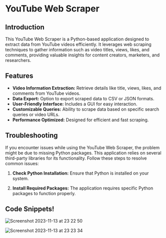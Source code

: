 # YouTube Web Scraper

## Introduction
This YouTube Web Scraper is a Python-based application designed to extract data from YouTube videos efficiently. 
It leverages web scraping techniques to gather information such as video titles, views, likes, and comments, 
providing valuable insights for content creators, marketers, and researchers.

## Features
- **Video Information Extraction:** Retrieve details like title, views, likes, and comments from YouTube videos.
- **Data Export:** Option to export scraped data to CSV or JSON formats.
- **User-Friendly Interface:** Includes a GUI for easy interaction.
- **Customizable Queries:** Ability to scrape data based on specific search queries or video URLs.
- **Performance Optimized:** Designed for efficient and fast scraping.

## Troubleshooting

If you encounter issues while using the YouTube Web Scraper, the problem might be due to missing Python packages. 
This application relies on several third-party libraries for its functionality. Follow these steps to resolve common
issues:

1. **Check Python Installation:**
   Ensure that Python is installed on your system.

2. **Install Required Packages:**
   The application requires specific Python packages to function properly.


## Code Snippets!

![Screenshot 2023-11-13 at 23 22 50](https://github.com/he-jiaxin/YouTube-video-info-scrapper/assets/132515037/5c0a87d3-7eaa-45b9-9c42-9b3a393ef5e2)

![Screenshot 2023-11-13 at 23 23 34](https://github.com/he-jiaxin/YouTube-video-info-scrapper/assets/132515037/bd738727-0e59-44a8-b346-c4cc6109771d)

